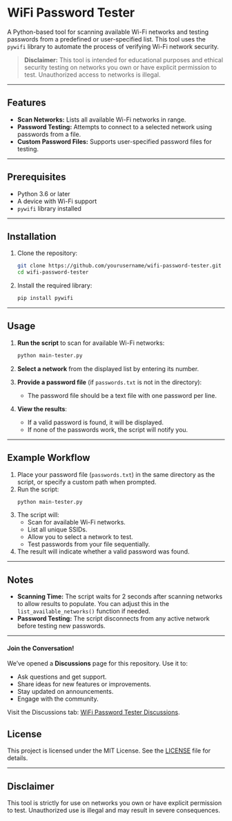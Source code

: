 # WiFi Password Tester

A Python-based tool for scanning available Wi-Fi networks and testing passwords from a predefined or user-specified list. This tool uses the `pywifi` library to automate the process of verifying Wi-Fi network security.

> **Disclaimer:** This tool is intended for educational purposes and ethical security testing on networks you own or have explicit permission to test. Unauthorized access to networks is illegal.

---

## Features
- **Scan Networks:** Lists all available Wi-Fi networks in range.
- **Password Testing:** Attempts to connect to a selected network using passwords from a file.
- **Custom Password Files:** Supports user-specified password files for testing.

---

## Prerequisites
- Python 3.6 or later
- A device with Wi-Fi support
- `pywifi` library installed

---

## Installation

1. Clone the repository:
    ```bash
    git clone https://github.com/yourusername/wifi-password-tester.git
    cd wifi-password-tester
    ```

2. Install the required library:
    ```bash
    pip install pywifi
    ```

---

## Usage

1. **Run the script** to scan for available Wi-Fi networks:
    ```bash
    python main-tester.py
    ```

2. **Select a network** from the displayed list by entering its number.

3. **Provide a password file** (if `passwords.txt` is not in the directory):
    - The password file should be a text file with one password per line.

4. **View the results**:
    - If a valid password is found, it will be displayed.
    - If none of the passwords work, the script will notify you.

---

## Example Workflow

1. Place your password file (`passwords.txt`) in the same directory as the script, or specify a custom path when prompted.
2. Run the script:
    ```bash
    python main-tester.py
    ```
3. The script will:
    - Scan for available Wi-Fi networks.
    - List all unique SSIDs.
    - Allow you to select a network to test.
    - Test passwords from your file sequentially.
4. The result will indicate whether a valid password was found.

---

## Notes
- **Scanning Time:** The script waits for 2 seconds after scanning networks to allow results to populate. You can adjust this in the `list_available_networks()` function if needed.
- **Password Testing:** The script disconnects from any active network before testing new passwords.

---

#### Join the Conversation!
We’ve opened a **Discussions** page for this repository. Use it to:
- Ask questions and get support.
- Share ideas for new features or improvements.
- Stay updated on announcements.
- Engage with the community.

Visit the Discussions tab: [WiFi Password Tester Discussions](https://github.com/Arikatakur/wifi-password-tester/discussions).


## License
This project is licensed under the MIT License. See the [LICENSE](https://github.com/Arikatakur/WiFi-Password-Tester/tree/main?tab=MIT-1-ov-file) file for details.

---

## Disclaimer
This tool is strictly for use on networks you own or have explicit permission to test. Unauthorized use is illegal and may result in severe consequences.
